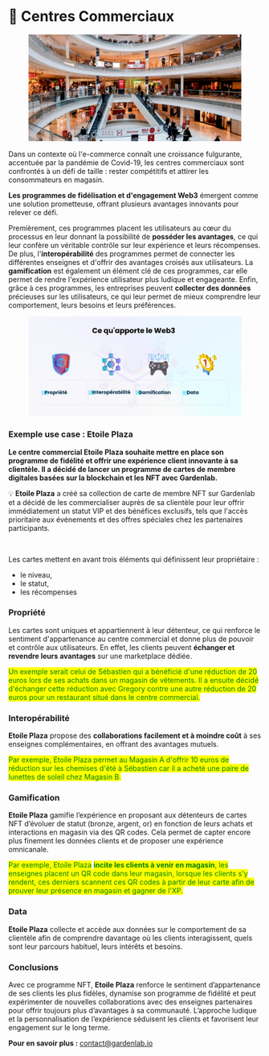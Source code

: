 # 🛒 Centres Commerciaux

<figure><img src="../.gitbook/assets/image (1).png" alt=""><figcaption></figcaption></figure>



Dans un contexte où l'e-commerce connaît une croissance fulgurante, accentuée par la pandémie de Covid-19, les centres commerciaux sont confrontés à un défi de taille : rester compétitifs et attirer les consommateurs en magasin.

&#x20;**Les programmes de fidélisation et d'engagement Web3** émergent comme une solution prometteuse, offrant plusieurs avantages innovants pour relever ce défi.

Premièrement, ces programmes placent les utilisateurs au cœur du processus en leur donnant la possibilité de **posséder les avantages**, ce qui leur confère un véritable contrôle sur leur expérience et leurs récompenses. De plus, l'**interopérabilité** des programmes permet de connecter les différentes enseignes et d'offrir des avantages croisés aux utilisateurs. La **gamification** est également un élément clé de ces programmes, car elle permet de rendre l'expérience utilisateur plus ludique et engageante. Enfin, grâce à ces programmes, les entreprises peuvent **collecter des données** précieuses sur les utilisateurs, ce qui leur permet de mieux comprendre leur comportement, leurs besoins et leurs préférences.

<figure><img src="../.gitbook/assets/Une saturation de vos moyens de communication, due à une utilisation excessive et inefficace des réseaux sociaux, des emails et des SMS Des difficultés à captiver et à divertir vos supporters pendant et après l (6).png" alt=""><figcaption></figcaption></figure>

### Exemple use case : **Etoile Plaza**



**Le centre commercial Etoile Plaza souhaite mettre en place son programme de fidélité et offrir une expérience client innovante à sa clientèle. Il a décidé de lancer un programme de cartes de membre digitales basées sur la blockchain et les NFT avec Gardenlab.**



:bulb:  **Etoile Plaza** a créé sa collection de carte de membre NFT sur Gardenlab et a décidé de les commercialiser auprès de sa clientèle pour leur offrir immédiatement un statut VIP et des bénéfices exclusifs, tels que l'accès prioritaire aux événements et des offres spéciales chez les partenaires participants.



<figure><img src="../.gitbook/assets/Platinum_01_1 (1) (1).gif" alt="" width="259"><figcaption></figcaption></figure>

Les cartes mettent en avant trois éléments qui définissent leur propriétaire :

* le niveau,&#x20;
* le statut,
* les récompenses&#x20;





### Propriété&#x20;

Les cartes sont uniques et appartiennent à leur détenteur, ce qui renforce le sentiment d'appartenance au centre commercial et donne plus de pouvoir et contrôle aux utilisateurs. En effet, les clients peuvent **échanger et revendre leurs avantages** sur une marketplace dédiée.

<mark style="color:green;">Un exemple serait celui de Sébastien qui a bénéficié d'une réduction de 20 euros lors de ses achats dans un magasin de vêtements. Il a ensuite décidé d'échanger cette réduction avec Gregory contre une autre réduction de 20 euros pour un restaurant situé dans le centre commercial.</mark>



### Interopérabilité

**Etoile Plaza** propose des **collaborations facilement et à moindre coût** à ses enseignes complémentaires, en offrant des avantages mutuels.

<mark style="color:green;">Par exemple, Etoile Plaza permet au Magasin A d'offrir 10 euros de réduction sur les chemises d'été à Sébastien car il a acheté une paire de lunettes de soleil chez Magasin B.</mark>



### Gamification

**Etoile Plaza** gamifie l’expérience en proposant aux détenteurs de cartes NFT d’évoluer de statut (bronze, argent, or) en fonction de leurs achats et interactions en magasin via des QR codes. Cela permet de capter encore plus finement les données clients et de proposer une expérience omnicanale.

<mark style="color:green;">Par exemple, Etoile Plaza</mark> <mark style="color:green;"></mark><mark style="color:green;">**incite les clients à venir en magasin**</mark><mark style="color:green;">, les enseignes placent un QR code dans leur magasin, lorsque les clients s'y rendent, ces derniers scannent ces QR codes à partir de leur carte afin de prouver leur présence en magasin et gagner de l'XP.</mark>



### Data

**Etoile Plaza** collecte et accède aux données sur le comportement de sa clientèle afin de comprendre davantage où les clients interagissent, quels sont leur parcours habituel, leurs intérêts et besoins.



### Conclusions

Avec ce programme NFT, **Etoile Plaza** renforce le sentiment d’appartenance de ses clients les plus fidèles, dynamise son programme de fidélité et peut expérimenter de nouvelles collaborations avec des enseignes partenaires pour offrir toujours plus d’avantages à sa communauté. L’approche ludique et la personnalisation de l’expérience séduisent les clients et favorisent leur engagement sur le long terme.



**Pour en savoir plus :** [contact@gardenlab.io](mailto:contact@gardenlab.io)



















